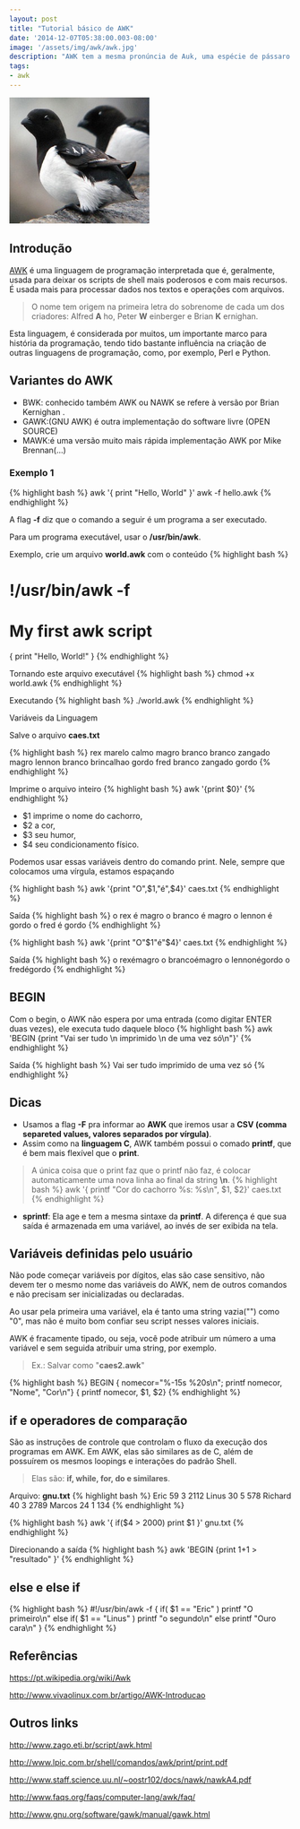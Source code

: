 ```yaml
---
layout: post
title: "Tutorial básico de AWK"
date: '2014-12-07T05:38:00.003-08:00'
image: '/assets/img/awk/awk.jpg'
description: "AWK tem a mesma pronúncia de Auk, uma espécie de pássaro."
tags:
- awk
---
```

![Tutorial básico de AWK](/assets/img/awk/awk.jpg "Tutorial básico de AWK")


## Introdução

[AWK](https://www.gnu.org/software/gawk/manual/gawk.html) é uma linguagem de programação interpretada que é, geralmente, usada para deixar os scripts de shell mais poderosos e com mais recursos. É usada mais para processar dados nos textos e operações com arquivos.

> O nome tem origem na primeira letra do sobrenome de cada um dos criadores: Alfred __A__ ho, Peter __W__ einberger e Brian __K__ ernighan.

Esta linguagem, é considerada por muitos, um importante marco para história da programação, tendo tido bastante influência na criação de outras linguagens de programação, como, por exemplo, Perl e Python.
 
## Variantes do AWK


<script async src="https://pagead2.googlesyndication.com/pagead/js/adsbygoogle.js"></script>

<!-- Informat -->
<ins class="adsbygoogle"
     style="display:block"
     data-ad-client="ca-pub-2838251107855362"
     data-ad-slot="2327980059"
     data-ad-format="auto"
     data-full-width-responsive="true"></ins>

<script>
(adsbygoogle = window.adsbygoogle || []).push({});
</script>


+ BWK: conhecido também AWK ou NAWK se refere à versão por Brian Kernighan .
+ GAWK:(GNU AWK) é outra implementação do software livre (OPEN SOURCE)
+ MAWK:é uma versão muito mais rápida implementação AWK por Mike Brennan(...)

### Exemplo 1
{% highlight bash %}
awk '{ print "Hello, World" }'
awk -f hello.awk
{% endhighlight %}

A flag __-f__ diz que o comando a seguir é um programa a ser executado.

Para um programa executável, usar o __/usr/bin/awk__.

Exemplo, crie um arquivo __world.awk__ com o conteúdo
{% highlight bash %}
# !/usr/bin/awk -f
# My first awk script
{ print "Hello, World!" }
{% endhighlight %}


<script async src="https://pagead2.googlesyndication.com/pagead/js/adsbygoogle.js"></script>

<!-- Informat -->
<ins class="adsbygoogle"
     style="display:block"
     data-ad-client="ca-pub-2838251107855362"
     data-ad-slot="2327980059"
     data-ad-format="auto"
     data-full-width-responsive="true"></ins>

<script>
(adsbygoogle = window.adsbygoogle || []).push({});
</script>


Tornando este arquivo executável
{% highlight bash %}
chmod +x world.awk
{% endhighlight %}

Executando
{% highlight bash %}
./world.awk
{% endhighlight %}

Variáveis da Linguagem

Salve o arquivo __caes.txt__

{% highlight bash %}
rex marelo calmo magro
branco branco zangado magro
lennon branco brincalhao gordo
fred branco zangado gordo
{% endhighlight %}

Imprime o arquivo inteiro
{% highlight bash %}
awk '{print $0}'
{% endhighlight %}

- $1 imprime o nome do cachorro,
- $2 a cor,
- $3 seu humor,
- $4 seu condicionamento físico. 


<script async src="https://pagead2.googlesyndication.com/pagead/js/adsbygoogle.js"></script>

<!-- Informat -->
<ins class="adsbygoogle"
     style="display:block"
     data-ad-client="ca-pub-2838251107855362"
     data-ad-slot="2327980059"
     data-ad-format="auto"
     data-full-width-responsive="true"></ins>

<script>
(adsbygoogle = window.adsbygoogle || []).push({});
</script>


Podemos usar essas variáveis dentro do comando print. Nele, sempre que colocamos uma vírgula, estamos espaçando

{% highlight bash %}
awk '{print "O",$1,"é",$4}' caes.txt
{% endhighlight %}

Saída
{% highlight bash %}
 o rex é magro
 o branco é magro
 o lennon é gordo
 o fred é gordo
{% endhighlight %}

{% highlight bash %}
awk '{print "O"$1"é"$4}' caes.txt
{% endhighlight %}

Saída
{% highlight bash %}
 o rexémagro
 o brancoémagro
 o lennonégordo
 o fredégordo
{% endhighlight %}

## BEGIN
Com o begin, o AWK não espera por uma entrada (como digitar ENTER duas vezes), ele executa tudo daquele bloco
{% highlight bash %}
awk 'BEGIN {print "Vai ser tudo \n imprimido \n de uma vez só\n"}'
{% endhighlight %}

Saída
{% highlight bash %}
 Vai ser tudo
 imprimido
 de uma vez só
{% endhighlight %}


<script async src="https://pagead2.googlesyndication.com/pagead/js/adsbygoogle.js"></script>

<!-- Informat -->
<ins class="adsbygoogle"
     style="display:block"
     data-ad-client="ca-pub-2838251107855362"
     data-ad-slot="2327980059"
     data-ad-format="auto"
     data-full-width-responsive="true"></ins>

<script>
(adsbygoogle = window.adsbygoogle || []).push({});
</script>


## Dicas
 
- Usamos a flag __-F__ pra informar ao __AWK__ que iremos usar a __CSV (comma separeted values, valores separados por vírgula)__.
- Assim como na __linguagem C__, AWK também possui o comado __printf__, que é bem mais flexível que o __print__. 
> A única coisa que o print faz que o printf não faz, é colocar automaticamente uma nova linha ao final da string __\n__.
{% highlight bash %}
awk '{ printf "Cor do cachorro %s: %s\n", $1, $2}' caes.txt 
{% endhighlight %}
- __sprintf__: Ela age e tem a mesma sintaxe da __printf__. A diferença é que sua saída é armazenada em uma variável, ao invés de ser exibida na tela.

## Variáveis definidas pelo usuário
Não pode começar variáveis por dígitos, elas são case sensitivo, não devem ter o mesmo nome das variáveis do AWK, nem de outros comandos e não precisam ser inicializadas ou declaradas.

Ao usar pela primeira uma variável, ela é tanto uma string vazia("") como "0", mas não é muito bom confiar seu script nesses valores iniciais.

AWK é fracamente tipado, ou seja, você pode atribuir um número a uma variável e sem seguida atribuir uma string, por exemplo.

> Ex.: Salvar como "__caes2.awk__"

{% highlight bash %}
BEGIN { nomecor="%-15s %20s\n"; printf nomecor, "Nome", "Cor\n"}
 { printf nomecor, $1, $2}
{% endhighlight %}

## if e operadores de comparação


<script async src="https://pagead2.googlesyndication.com/pagead/js/adsbygoogle.js"></script>

<!-- Informat -->
<ins class="adsbygoogle"
     style="display:block"
     data-ad-client="ca-pub-2838251107855362"
     data-ad-slot="2327980059"
     data-ad-format="auto"
     data-full-width-responsive="true"></ins>

<script>
(adsbygoogle = window.adsbygoogle || []).push({});
</script>


São as instruções de controle que controlam o fluxo da execução dos programas em AWK. Em AWK, elas são similares as de C, além de possuírem os mesmos loopings e interações do padrão Shell.

> Elas são: __if, while, for, do e similares__.

Arquivo: __gnu.txt__
{% highlight bash %}
Eric    59 3 2112
Linus    30 5 578
Richard   40 3 2789
Marcos   24 1 134
{% endhighlight %}

{% highlight bash %}
awk '{ if($4 > 2000) print $1 }' gnu.txt
{% endhighlight %}

Direcionando a saída
{% highlight bash %}
awk 'BEGIN {print 1+1 > "resultado" }'
{% endhighlight %}

## else e else if

{% highlight bash %}
#!/usr/bin/awk -f
{
 if( $1 == "Eric" )
 printf "O primeiro\n"
 else if( $1 == "Linus" )
 printf "o segundo\n"
 else
 printf "Ouro cara\n"
}
{% endhighlight %}

## Referências


<script async src="https://pagead2.googlesyndication.com/pagead/js/adsbygoogle.js"></script>

<!-- Informat -->
<ins class="adsbygoogle"
     style="display:block"
     data-ad-client="ca-pub-2838251107855362"
     data-ad-slot="2327980059"
     data-ad-format="auto"
     data-full-width-responsive="true"></ins>

<script>
(adsbygoogle = window.adsbygoogle || []).push({});
</script>


https://pt.wikipedia.org/wiki/Awk

http://www.vivaolinux.com.br/artigo/AWK-Introducao

## Outros links

http://www.zago.eti.br/script/awk.html

http://www.lpic.com.br/shell/comandos/awk/print/print.pdf

http://www.staff.science.uu.nl/~oostr102/docs/nawk/nawkA4.pdf

http://www.faqs.org/faqs/computer-lang/awk/faq/

http://www.gnu.org/software/gawk/manual/gawk.html


<script async src="https://pagead2.googlesyndication.com/pagead/js/adsbygoogle.js"></script>

<!-- Informat -->
<ins class="adsbygoogle"
 style="display:block"
 data-ad-client="ca-pub-2838251107855362"
 data-ad-slot="2327980059"
 data-ad-format="auto"
 data-full-width-responsive="true"></ins>

<script>
(adsbygoogle = window.adsbygoogle || []).push({});
</script>

